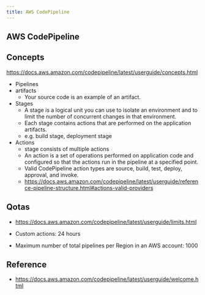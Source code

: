 ```yaml
---
title: AWS CodePipeline
---
```


## AWS CodePipeline

## Concepts
https://docs.aws.amazon.com/codepipeline/latest/userguide/concepts.html

- Pipelines
- artifacts
    - Your source code is an example of an artifact.
- Stages
    - A stage is a logical unit you can use to isolate an environment and to limit the number of concurrent changes in that environment.
    - Each stage contains actions that are performed on the application artifacts.
    - e.g. build stage, deployment stage
- Actions
    - stage consists of multiple actions
    - An action is a set of operations performed on application code and configured so that the actions run in the pipeline at a specified point.
    - Valid CodePipeline action types are source, build, test, deploy, approval, and invoke.
    - https://docs.aws.amazon.com/codepipeline/latest/userguide/reference-pipeline-structure.html#actions-valid-providers

## Qotas
- https://docs.aws.amazon.com/codepipeline/latest/userguide/limits.html

- Custom actions: 24 hours
- Maximum number of total pipelines per Region in an AWS account: 1000


## Reference
- https://docs.aws.amazon.com/codepipeline/latest/userguide/welcome.html
